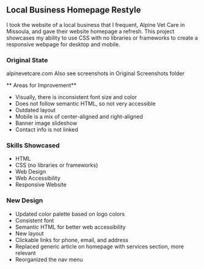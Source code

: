 ## Local Business Homepage Restyle

I took the website of a local business that I frequent, Alpine Vet Care in Missoula, and gave their website homepage a refresh.
This project showcases my ability to use CSS with no libraries or frameworks to create a responsive webpage for desktop and mobile. 

### Original State
alpinevetcare.com
Also see screenshots in Original Screenshots folder

** Areas for Improvement**
* Visually, there is inconsistent font size and color
* Does not follow semantic HTML, so not very accessible
* Outdated layout
* Mobile is a mix of center-aligned and right-aligned
* Banner image slideshow
* Contact info is not linked

### Skills Showcased
* HTML
* CSS (no libraries or frameworks)
* Web Design
* Web Accessibility
* Responsive Website

### New Design
* Updated color palette based on logo colors
* Consistent font
* Semantic HTML for better web accessibility
* New layout
* Clickable links for phone, email, and address
* Replaced generic article on homepage with services section, more relevant
* Reorganized the nav menu
